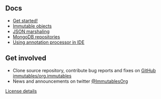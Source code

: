 ## Docs

- [Get started!](/getstarted.html)
- [Immutable objects](/immutable.html)
- [JSON marshaling](/json.html)
- [MongoDB repositories](/mongo.html)
- [Using annotation processor in IDE](/apt.html)

## Get involved

* Clone source repository, contribute bug reports and fixes on
  [GitHub immutables/org.immutables](https://github.com/immutables/org.immutables)
* News and announcements on twitter [@ImmutablesOrg](https://twitter.com/ImmutablesOrg)

[License details](/license.html)
